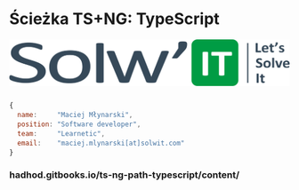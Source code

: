 # Ścieżka TS+NG: TypeScript

##### ![](/assets/LOGO_SOLWIT.png)

```js
{
  name:     "Maciej Młynarski",
  position: "Software developer",
  team:     "Learnetic",
  email:    "maciej.mlynarski[at]solwit.com"
}
```

### hadhod.gitbooks.io/ts-ng-path-typescript/content/



